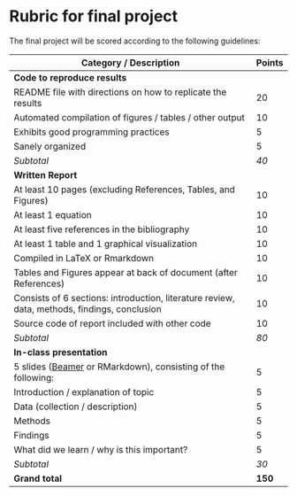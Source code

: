 # Rubric for final project

The final project will be scored according to the following guidelines:

| Category / Description                                                                       | Points |
|----------------------------------------------------------------------------------------------|--------|
| **Code to reproduce results**                                                                |        |
| README file with directions on how to replicate the results                                  | 20     |
| Automated compilation of figures / tables / other output                                     | 10     |
| Exhibits good programming practices                                                          | 5      |
| Sanely organized                                                                             | 5      |
| *Subtotal*                                                                                   | *40*   |
| **Written Report**                                                                           |        |
| At least 10 pages (excluding References, Tables, and Figures)                                | 10     |
| At least 1 equation                                                                          | 10     |
| At least five references in the bibliography                                                 | 10     |
| At least 1 table and 1 graphical visualization                                               | 10     |
| Compiled in LaTeX or Rmarkdown                                                               | 10     |
| Tables and Figures appear at back of document (after References)                             | 10     |
| Consists of 6 sections: introduction, literature review, data, methods, findings, conclusion | 10     |
| Source code of report included with other code                                               | 10     |
| *Subtotal*                                                                                   | *80*   |
| **In-class presentation**                                                                    |        |
| 5 slides ([Beamer](https://www.sharelatex.com/learn/Beamer) or RMarkdown), consisting of the following:                             | 5      |
| Introduction / explanation of topic                                                          | 5      |
| Data (collection / description)                                                              | 5      |
| Methods                                                                                      | 5      |
| Findings                                                                                     | 5      |
| What did we learn / why is this important?                                                   | 5      |
| *Subtotal*                                                                                   | *30*   |
| **Grand total**                                                                              | **150**|
